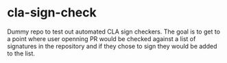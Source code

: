 cla-sign-check
==============

Dummy repo to test out automated CLA sign checkers. The goal is to get to a point where user openning PR would be checked against a list of signatures in the repository and if they chose to sign they would be added to the list.

